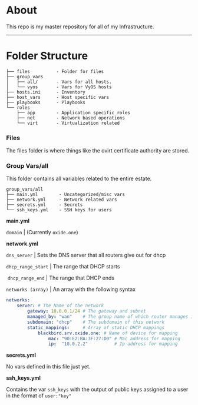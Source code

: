 # About

This repo is my master repository for all of my Infrastructure.

---

# Folder Structure

```
├── files          - Folder for files
├── group_vars     
│   ├── all/       - Vars for all hosts.
│   └── vyos       - Vars for VyOS hosts
├── hosts.ini      - Inventory
├── host_vars      - Host specific vars
├── playbooks      - Playbooks
└── roles
    ├── app        - Application specific roles
    ├── net        - Network based operations
    └── virt       - Virtualization related
```

### Files

The files folder is where things like the ovirt certificate authority are stored.

### Group Vars/all

This folder contains all variables related to the entire estate. 

```
group_vars/all
├── main.yml        - Uncategorized/misc vars
├── network.yml     - Network related vars
├── secrets.yml     - Secrets
└── ssh_keys.yml    - SSH keys for users
```

**main.yml**

`domain` | (Currently `oxide.one`)

**network.yml**

`dns_server` | Sets the DNS server that all routers give out for dhcp

`dhcp_range_start` | The range that DHCP starts

 `dhcp_range_end` | The range that DHCP ends

`networks (array)` | An array with the following syntax

```yaml
networks:
    server: # The Name of the network
        gateway: 10.0.0.1/24 # The gateway and subnet
        managed_by: "wan"    # The group name of which router manages it
        subdomain: "dhcp"    # The subdomain of this network
        static_mappings:     # Array of static DHCP mappings
            blackbird.srv.oxide.one: # Name of device for mapping
                mac: "90:E2:BA:3F:27:D0" # Mac address for mapping
                ip:  "10.0.2.2"          # Ip address for mapping
```

**secrets.yml**

No vars defined in this file just yet.

**ssh_keys.yml**

Contains the var `ssh_keys` with the output of public keys assigned to a user in the format of `user:"key"`
